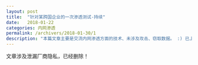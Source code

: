 ```yaml
---
layout: post
title:  "针对某跨国企业的一次渗透测试-持续"
date:   2018-01-22
categories: 内网渗透
permalink: /archivers/2018-01-30/1
description: "本篇文章主要是交流内网渗透方面的技术、未涉及攻击、窃取数据。 :) 已上报国家信息安全响应中心"
---
```


文章涉及泄漏厂商隐私，已经删除！
<!--more-->